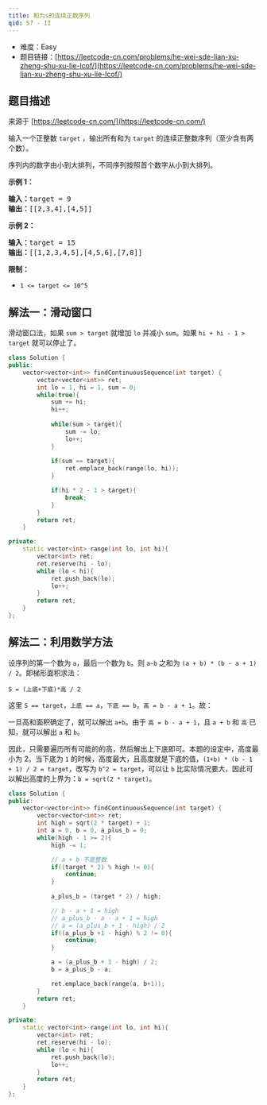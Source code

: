 ```yaml
---
title: 和为s的连续正数序列
qid: 57 - II
---
```



- 难度：Easy
- 题目链接：[https://leetcode-cn.com/problems/he-wei-sde-lian-xu-zheng-shu-xu-lie-lcof/](https://leetcode-cn.com/problems/he-wei-sde-lian-xu-zheng-shu-xu-lie-lcof/)


## 题目描述

来源于 [https://leetcode-cn.com/](https://leetcode-cn.com/)

<p>输入一个正整数 <code>target</code> ，输出所有和为 <code>target</code> 的连续正整数序列（至少含有两个数）。</p>

<p>序列内的数字由小到大排列，不同序列按照首个数字从小到大排列。</p>



<p><strong>示例 1：</strong></p>

<pre><strong>输入：</strong>target = 9
<strong>输出：</strong>[[2,3,4],[4,5]]
</pre>

<p><strong>示例 2：</strong></p>

<pre><strong>输入：</strong>target = 15
<strong>输出：</strong>[[1,2,3,4,5],[4,5,6],[7,8]]
</pre>



<p><strong>限制：</strong></p>

<ul>
	<li><code>1 &lt;= target &lt;= 10^5</code></li>
</ul>




## 解法一：滑动窗口

滑动窗口法，如果 `sum > target` 就增加 `lo` 并减小 `sum`。如果 `hi + hi - 1 > target` 就可以停止了。  

```c++
class Solution {
public:
    vector<vector<int>> findContinuousSequence(int target) {
        vector<vector<int>> ret;
        int lo = 1, hi = 1, sum = 0;
        while(true){
            sum += hi;
            hi++;
            
            while(sum > target){
                sum -= lo;
                lo++;
            }
            
            if(sum == target){
                ret.emplace_back(range(lo, hi));
            }

            if(hi * 2 - 1 > target){
                break;
            }
        }
        return ret;
    }

private:
    static vector<int> range(int lo, int hi){
        vector<int> ret;
        ret.reserve(hi - lo);
        while (lo < hi){
            ret.push_back(lo);
            lo++;
        }
        return ret;
    }
};
```

## 解法二：利用数学方法

设序列的第一个数为 `a`，最后一个数为 `b`。则 `a~b` 之和为 `(a + b) * (b - a + 1) / 2`。即梯形面积求法：

`S = (上底+下底)*高 / 2`

这里 `S == target`，`上底 == a`，`下底 == b`，`高 = b - a + 1`。故：

一旦高和面积确定了，就可以解出 `a+b`。由于 `高 = b - a + 1`，且 `a + b` 和 `高` 已知，就可以解出 `a` 和 `b`。

因此，只需要遍历所有可能的的高，然后解出上下底即可。本题的设定中，高度最小为 2。当下底为 `1` 的时候，高度最大，且高度就是下底的值，`(1+b) * (b - 1 + 1) / 2 = target`，改写为 `b^2 = target`，可以让 `b` 比实际情况要大，因此可以解出高度的上界为：`b = sqrt(2 * target)`。

```c++
class Solution {
public:
    vector<vector<int>> findContinuousSequence(int target) {
        vector<vector<int>> ret;
        int high = sqrt(2 * target) + 1;
        int a = 0, b = 0, a_plus_b = 0;
        while(high - 1 >= 2){
            high -= 1;

            // a + b 不是整数
            if((target * 2) % high != 0){
                continue;
            }
            
            a_plus_b = (target * 2) / high;

            // b - a + 1 = high
            // a_plus_b - a - a + 1 = high
            // a = (a_plus_b + 1 - high) / 2
            if((a_plus_b +1 - high) % 2 != 0){
                continue;
            }

            a = (a_plus_b + 1 - high) / 2;
            b = a_plus_b - a;

            ret.emplace_back(range(a, b+1));
        }
        return ret;
    }

private:
    static vector<int> range(int lo, int hi){
        vector<int> ret;
        ret.reserve(hi - lo);
        while (lo < hi){
            ret.push_back(lo);
            lo++;
        }
        return ret;
    }
};
```